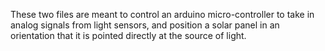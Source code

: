 These two files are meant to control an arduino micro-controller to take in analog signals from light sensors, and position a solar panel in an orientation that it is pointed directly at the source of light.
